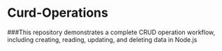 # Curd-Operations
###This repository demonstrates a complete CRUD operation workflow, including creating, reading, updating, and deleting data in Node.js
